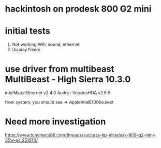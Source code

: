 # hackintosh on prodesk 800 G2 mini 


 # initial tests
 
1. Not working Wifi, sound, ethernet 
2. Display flikers 

# use driver from multibeast MultiBeast - High Sierra 10.3.0 
intelMausiEthernet v2.4.0 
Audio : VoodooHDA v2.8.9

from system, you should see => AppleIntelE1000e.kext

# Need more investigation 

https://www.tonymacx86.com/threads/success-hp-elitedesk-800-g2-mini-35w-pc.251070/
